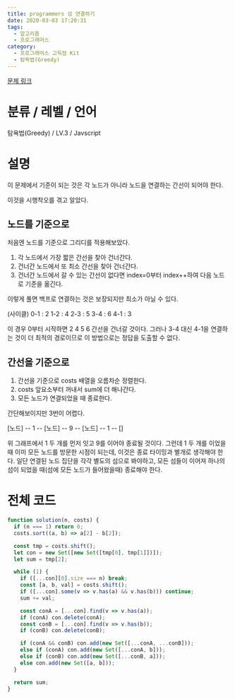 ```yaml
---
title: programmers 섬 연결하기
date: 2020-03-03 17:20:31
tags:
  - 알고리즘
  - 프로그래머스
category:
  - 프로그래머스 고득점 Kit
  - 탐욕법(Greedy)
---
```


[문제 링크](https://programmers.co.kr/learn/courses/30/lessons/42861)

# 분류 / 레벨 / 언어

탐욕법(Greedy) / LV.3 / Javscript

# 설명

이 문제에서 기준이 되는 것은
각 노드가 아니라
노드을 연결하는 간선이 되어야 한다.

이것을 시행착오를 겪고 알았다.

## 노드를 기준으로

처음엔 노드를 기준으로 그리디를 적용해보았다.

1. 각 노드에서 가장 짧은 간선을 찾아 건너간다.
2. 건너간 노드에서 또 최소 간선을 찾아 건너간다.
3. 건너간 노드에서 갈 수 있는 간선이 없다면 index=0부터 index++하여 다음 노드로 기준을 옮긴다.

이렇게 풀면 백프로 연결하는 것은 보장되지만 최소가 아닐 수 있다.

(사이클)
0-1 : 2
1-2 : 4
2-3 : 5
3-4 : 6
4-1 : 3

이 경우 0부터 시작하면 2 4 5 6 간선을 건너갈 것이다.
그러나 3-4 대신 4-1을 연결하는 것이 더 최적의 경로이므로
이 방법으로는 정답을 도출할 수 없다.

## 간선을 기준으로

1. 간선을 기준으로 costs 배열을 오름차순 정렬한다.
2. costs 앞요소부터 꺼내서 sum에 더 해나간다.
3. 모든 노드가 연결되었을 때 종료한다.

간단해보이지만 3번이 어렵다.

[노드] -- 1 -- [노드] -- 9 -- [노드] -- 1 -- []

위 그래프에서 1 두 개를 먼저 잇고 9를 이어야 종료될 것이다.
그런데 1 두 개를 이었을 때 이미 모든 노드를 방문한 시점이 되는데,
이것은 종료 타이밍과 별개로 생각해야 한다.
일단 연결된 노드 집단을 각각 별도의 섬으로 봐야하고,
모든 섬들이 이어져 하나의 섬이 되었을 때(섬에 모든 노드가 들어왔을때) 종료해야 한다.

# 전체 코드

```javascript
function solution(n, costs) {
  if (n === 1) return 0;
  costs.sort((a, b) => a[2] - b[2]);

  const tmp = costs.shift();
  let con = new Set([new Set([tmp[0], tmp[1]])]);
  let sum = tmp[2];

  while (1) {
    if ([...con][0].size === n) break;
    const [a, b, val] = costs.shift();
    if ([...con].some(v => v.has(a) && v.has(b))) continue;
    sum += val;

    const conA = [...con].find(v => v.has(a));
    if (conA) con.delete(conA);
    const conB = [...con].find(v => v.has(b));
    if (conB) con.delete(conB);

    if (conA && conB) con.add(new Set([...conA, ...conB]));
    else if (conA) con.add(new Set([...conA, b]));
    else if (conB) con.add(new Set([...conB, a]));
    else con.add(new Set([a, b]));
  }

  return sum;
}
```

